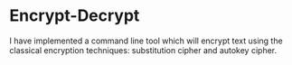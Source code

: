 # Encrypt-Decrypt

I have implemented a command line tool which will encrypt text using the classical encryption techniques:
substitution cipher and autokey cipher.
